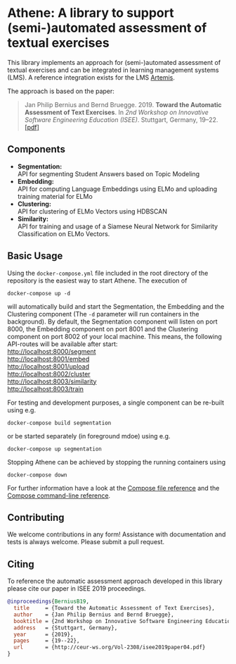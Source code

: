 # Athene: A library to support (semi-)automated assessment of textual exercises

This library implements an approach for (semi-)automated assessment of textual exercises and can be integrated in learning management systems (LMS). A reference integration exists for the LMS [Artemis](https://github.com/ls1intum/Artemis).

The approach is based on the paper:
> Jan Philip Bernius and Bernd Bruegge. 2019. **Toward the Automatic Assessment of Text Exercises**. In *2nd Workshop on Innovative Software Engineering Education (ISEE)*. Stuttgart, Germany, 19–22. [[pdf]](https://brn.is/isee19)

## Components

- **Segmentation:**  
  API for segmenting Student Answers based on Topic Modeling
- **Embedding:**  
  API for computing Language Embeddings using ELMo and uploading training material for ELMo
- **Clustering:**  
  API for clustering of ELMo Vectors using HDBSCAN
- **Similarity:**  
  API for training and usage of a Siamese Neural Network for Similarity Classification on ELMo Vectors.

## Basic Usage

Using the `docker-compose.yml` file included in the root directory of the repository is the easiest way to start Athene. The execution of

```
docker-compose up -d
```

will automatically build and start the Segmentation, the Embedding and the Clustering component (The `-d` parameter will run containers in the background). By default, the Segmentation component will listen on port 8000, the Embedding component on port 8001 and the Clustering component on port 8002 of your local machine. This means, the following API-routes will be available after start:  
[http://localhost:8000/segment](http://localhost:8000/segment)  
[http://localhost:8001/embed](http://localhost:8001/embed)  
[http://localhost:8001/upload](http://localhost:8001/upload)  
[http://localhost:8002/cluster](http://localhost:8002/cluster)  
[http://localhost:8003/similarity](http://localhost:8003/similarity)  
[http://localhost:8003/train](http://localhost:8003/train)

For testing and development purposes, a single component can be re-built using e.g.

```
docker-compose build segmentation
```

or be started separately (in foreground mdoe) using e.g.

```
docker-compose up segmentation
```

Stopping Athene can be achieved by stopping the running containers using

```
docker-compose down
```

For further information have a look at the [Compose file reference](https://docs.docker.com/compose/compose-file/) and the [Compose command-line reference](https://docs.docker.com/compose/reference/overview/).

## Contributing

We welcome contributions in any form! Assistance with documentation and tests is always welcome. Please submit a pull request.

## Citing

To reference the automatic assessment approach developed in this library please cite our paper in ISEE 2019 proceedings.

```bibtex
@inproceedings{BerniusB19,
  title     = {Toward the Automatic Assessment of Text Exercises},
  author    = {Jan Philip Bernius and Bernd Bruegge},
  booktitle = {2nd Workshop on Innovative Software Engineering Education (ISEE)},
  address   = {Stuttgart, Germany},
  year      = {2019},
  pages     = {19--22},
  url       = {http://ceur-ws.org/Vol-2308/isee2019paper04.pdf}
}
```
